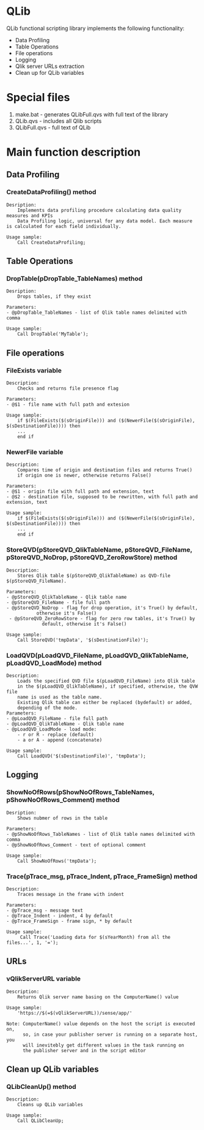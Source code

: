 # QLib
QLib functional scripting library implements the following functionality:
- Data Profiling
- Table Operations
- File operations
- Logging
- Qlik server URLs extraction
- Clean up for QLib variables

# Special files
1. make.bat - generates QLibFull.qvs with full text of the library
2. QLib.qvs - includes all Qlib scripts
3. QLibFull.qvs - full text of QLib

# Main function description

## Data Profiling

### CreateDataProfiling() method
	Desription:
		Implements data profiling procedure calculating data quality measures and KPIs
		Data Profiling logic, universal for any data model. Each measure is calculated for each field individually.

	Usage sample:
		Call CreateDataProfiling;
    
## Table Operations

### DropTable(pDropTable_TableNames) method
	Desription:
		Drops tables, if they exist
	
	Parameters:
	- @pDropTable_TableNames - list of Qlik table names delimited with comma
	
	Usage sample:
		Call DropTable('MyTable');

## File operations

### FileExists variable
	Description:
		Checks and returns file presence flag

	Parameters:
	- @$1 - file name with full path and extesion

	Usage sample:
		if $(FileExists($(sOriginFile))) and ($(NewerFile($(sOriginFile), $(sDestinationFile)))) then
		...
		end if

### NewerFile variable
	Description:
		Compares time of origin and destination files and returns True()
		if origin one is newer, otherwise returns False()

	Parameters:
	- @$1 - origin file with full path and extension, text
	- @$2 - destination file, supposed to be rewritten, with full path and extension, text

	Usage sample:
		if $(FileExists($(sOriginFile))) and ($(NewerFile($(sOriginFile), $(sDestinationFile)))) then
		...
		end if

### StoreQVD(pStoreQVD_QlikTableName, pStoreQVD_FileName, pStoreQVD_NoDrop, pStoreQVD_ZeroRowStore) method
	Description:
		Stores Qlik table $(pStoreQVD_QlikTableName) as QVD-file $(pStoreQVD_FileName).

	Parameters:
	- @pStoreQVD_QlikTableName - Qlik table name
	- @pStoreQVD_FileName - file full path
	- @pStoreQVD_NoDrop - flag for drop operation, it's True() by default,
			   otherwise it's False()
	 - @pStoreQVD_ZeroRowStore - flag for zero row tables, it's True() by
				 default, otherwise it's False()

	Usage sample:
		Call StoreQVD('tmpData', '$(sDestinationFile)');

### LoadQVD(pLoadQVD_FileName, pLoadQVD_QlikTableName, pLoadQVD_LoadMode) method
	Description:
		Loads the specified QVD file $(pLoadQVD_FileName) into Qlik table
		in the $(pLoadQVD_QlikTableName), if specified, otherwise, the QVW file
		name is used as the table name.
		Existing Qlik table can either be replaced (bydefault) or added,
		depending of the mode.
	Parameters:
	- @pLoadQVD_FileName - file full path
	- @pLoadQVD_QlikTableName - Qlik table name
	- @pLoadQVD_LoadMode - load mode:
		- r or R - replace (default)
		- a or A - append (concatenate)
	
	Usage sample:
		Call LoadQVD('$(sDestinationFile)', 'tmpData');

## Logging

### ShowNoOfRows(pShowNoOfRows_TableNames, pShowNoOfRows_Comment) method
	Desription:
		Shows nubmer of rows in the table
	
	Parameters:
	- @pShowNoOfRows_TableNames - list of Qlik table names delimited with comma
	- @pShowNoOfRows_Comment - text of optional comment
	
	Usage sample:
		Call ShowNoOfRows('tmpData');

### Trace(pTrace_msg, pTrace_Indent, pTrace_FrameSign) method
	Description:
		Traces message in the frame with indent

	Parameters:
	- @pTrace_msg - message text
	- @pTrace_Indent - indent, 4 by default
	- @pTrace_FrameSign - frame sign, * by default

	Usage sample:
		 Call Trace('Loading data for $(sYearMonth) from all the files...', 1, '=');
	
## URLs

### vQlikServerURL variable

	Description:
		Returns Qlik server name basing on the ComputerName() value

	Usage sample:
		'https://$(=$(vQlikServerURL))/sense/app/'

	Note: ComputerName() value depends on the host the script is executed on,
	      so, in case your publisher server is running on a separate host, you
	      will inevitebly get different values in the task running on
	      the publisher server and in the script editor

## Clean up QLib variables

### QLibCleanUp() method

	Description:
		Cleans up QLib variables

	Usage sample:
		Call QLibCleanUp;
